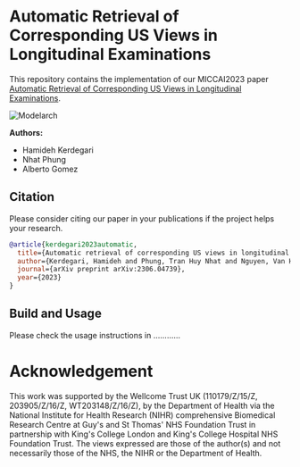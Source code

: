 # Automatic Retrieval of Corresponding US Views in Longitudinal Examinations
This repository contains the implementation of our MICCAI2023 paper [Automatic Retrieval of Corresponding US Views in Longitudinal Examinations](https://arxiv.org/abs/2306.04739).

![Modelarch](https://github.com/hamidehkerdegari/Muscle-view-retrieval/assets/30697849/d3b53948-9b6b-46fc-9d96-755c3b2b7fb5)

**Authors:**

* Hamideh Kerdegari
* Nhat Phung
* Alberto Gomez


## Citation

Please consider citing our paper in your publications if the project helps your research.
 
```bibtex
@article{kerdegari2023automatic,
  title={Automatic retrieval of corresponding US views in longitudinal examinations},
  author={Kerdegari, Hamideh and Phung, Tran Huy Nhat and Nguyen, Van Hao and Truong, Thi Phuong Thao and Le, Ngoc Minh Thu and Le, Thanh Phuong and Le, Thi Mai Thao and Pisani, Luigi and Denehy, Linda and Consortium, Vital and others},
  journal={arXiv preprint arXiv:2306.04739},
  year={2023}
}
```
## Build and Usage

Please check the usage instructions in ............

# Acknowledgement
This work was supported by the Wellcome Trust UK (110179/Z/15/Z, 203905/Z/16/Z, WT203148/Z/16/Z), by the Department of Health via the National Institute for Health Research (NIHR) comprehensive Biomedical Research Centre at Guy's and St Thomas' NHS Foundation Trust in partnership with King's College London and King's College Hospital NHS Foundation Trust. The views expressed are those of the author(s) and not necessarily those of the NHS, the NIHR or the Department of Health.




